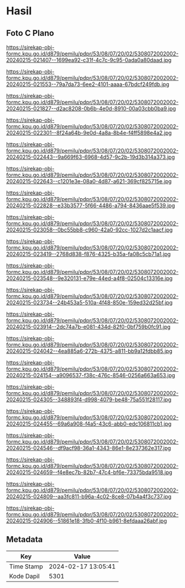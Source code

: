 # Hasil

## Foto C Plano

https://sirekap-obj-formc.kpu.go.id/d879/pemilu/pdpr/53/08/07/20/02/5308072002002-20240215-021407--1699ea92-c31f-4c7c-9c95-0ada0a80daad.jpg

https://sirekap-obj-formc.kpu.go.id/d879/pemilu/pdpr/53/08/07/20/02/5308072002002-20240215-021553--79a7da73-6ee2-4101-aaaa-67bdcf249fdb.jpg

https://sirekap-obj-formc.kpu.go.id/d879/pemilu/pdpr/53/08/07/20/02/5308072002002-20240215-021827--d2ac8208-0b6b-4e0d-8910-00a03cbb0ba9.jpg

https://sirekap-obj-formc.kpu.go.id/d879/pemilu/pdpr/53/08/07/20/02/5308072002002-20240215-022301--8f24a64b-9e0d-4a8a-8b4e-f4ff5898e4a2.jpg

https://sirekap-obj-formc.kpu.go.id/d879/pemilu/pdpr/53/08/07/20/02/5308072002002-20240215-022443--9a669f63-6968-4d57-9c2b-19d3b314a373.jpg

https://sirekap-obj-formc.kpu.go.id/d879/pemilu/pdpr/53/08/07/20/02/5308072002002-20240215-022643--c1201e3e-08a0-4d87-a621-369cf825715e.jpg

https://sirekap-obj-formc.kpu.go.id/d879/pemilu/pdpr/53/08/07/20/02/5308072002002-20240215-022828--e33b3577-5f66-4486-a794-8436aae5f539.jpg

https://sirekap-obj-formc.kpu.go.id/d879/pemilu/pdpr/53/08/07/20/02/5308072002002-20240215-023058--0bc55bb8-c960-42a0-92cc-1027d2c1aacf.jpg

https://sirekap-obj-formc.kpu.go.id/d879/pemilu/pdpr/53/08/07/20/02/5308072002002-20240215-023419--2768d838-f876-4325-b35a-fa08c5cb71a1.jpg

https://sirekap-obj-formc.kpu.go.id/d879/pemilu/pdpr/53/08/07/20/02/5308072002002-20240215-023548--9e320131-e79e-44ed-a4f8-02504c13316e.jpg

https://sirekap-obj-formc.kpu.go.id/d879/pemilu/pdpr/53/08/07/20/02/5308072002002-20240215-023734--24b453a5-510a-4f48-850e-159ed32d25bf.jpg

https://sirekap-obj-formc.kpu.go.id/d879/pemilu/pdpr/53/08/07/20/02/5308072002002-20240215-023914--2dc74a7b-e081-434d-82f0-0bf759b0fc91.jpg

https://sirekap-obj-formc.kpu.go.id/d879/pemilu/pdpr/53/08/07/20/02/5308072002002-20240215-024042--4ea885a6-272b-4375-a811-bb9a12fdbb85.jpg

https://sirekap-obj-formc.kpu.go.id/d879/pemilu/pdpr/53/08/07/20/02/5308072002002-20240215-024154--a9096537-f38c-476c-8546-0256a663a653.jpg

https://sirekap-obj-formc.kpu.go.id/d879/pemilu/pdpr/53/08/07/20/02/5308072002002-20240215-024305--348893f4-d998-4079-be48-75a551f28117.jpg

https://sirekap-obj-formc.kpu.go.id/d879/pemilu/pdpr/53/08/07/20/02/5308072002002-20240215-024455--69a6a908-f4a5-43c6-abb0-edc106811cb1.jpg

https://sirekap-obj-formc.kpu.go.id/d879/pemilu/pdpr/53/08/07/20/02/5308072002002-20240215-024546--df9acf98-36a1-4343-86e1-8e237362e317.jpg

https://sirekap-obj-formc.kpu.go.id/d879/pemilu/pdpr/53/08/07/20/02/5308072002002-20240215-024659--f4e8ec7b-82b7-47c4-bf6e-73375bda9518.jpg

https://sirekap-obj-formc.kpu.go.id/d879/pemilu/pdpr/53/08/07/20/02/5308072002002-20240215-024809--aa3fc811-b96a-4c02-8ce8-07b4a4f3c737.jpg

https://sirekap-obj-formc.kpu.go.id/d879/pemilu/pdpr/53/08/07/20/02/5308072002002-20240215-024906--51861e18-3fb0-4f10-b961-8efdaaa26abf.jpg


## Metadata

| Key        | Value               |
| ---------- | ------------------- |
| Time Stamp | 2024-02-17 13:05:41 |
| Kode Dapil | 5301                |




